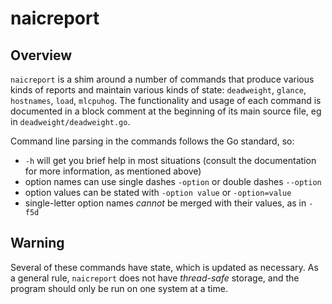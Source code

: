# naicreport

## Overview

`naicreport` is a shim around a number of commands that produce various kinds of reports and
maintain various kinds of state: `deadweight`, `glance`, `hostnames`, `load`, `mlcpuhog`.  The
functionality and usage of each command is documented in a block comment at the beginning of its
main source file, eg in `deadweight/deadweight.go`.

Command line parsing in the commands follows the Go standard, so:

- `-h` will get you brief help in most situations (consult the documentation for more information,
  as mentioned above)
- option names can use single dashes `-option` or double dashes `--option`
- option values can be stated with `-option value` or `-option=value`
- single-letter option names *cannot* be merged with their values, as in `-f5d`

## Warning

Several of these commands have state, which is updated as necessary.  As a general rule, `naicreport`
does not have *thread-safe* storage, and the program should only be run on one system at a time.
